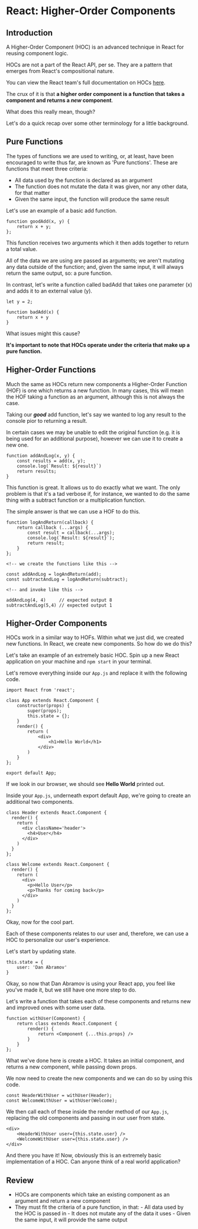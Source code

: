 # React: Higher-Order Components
## Introduction
A Higher-Order Component (HOC) is an advanced technique in React for reusing component logic.

HOCs are not a part of the React API, per se. They are a pattern that emerges from React's compositional nature.

You can view the React team's full documentation on HOCs [here](https://reactjs.org/docs/higher-order-components.html).

The crux of it is that **a higher order component is a function that takes a component and returns a *new* component**.

What does this really mean, though?

Let's do a quick recap over some other terminology for a little background.

## Pure Functions
The types of functions we are used to writing, or, at least, have been encouraged to write thus far, are known as 'Pure functions'. These are functions that meet three criteria:
* All data used by the function is declared as an argument
* The function does not mutate the data it was given, nor any other data, for that matter
* Given the same input, the function will produce the same result

Let's use an example of a basic add function.

```
function goodAdd(x, y) {
    return x + y;
};
```

This function receives two arguments which it then adds together to return a total value.

All of the data we are using are passed as arguments; we aren't mutating any data outside of the function; and, given the same input, it will always return the same output, so: a pure function.

In contrast, let's write a function called badAdd that takes one parameter (x) and adds it to an external value (y).

```
let y = 2;

function badAdd(x) {
    return x + y
}
```

What issues might this cause?

**It's important to note that HOCs operate under the criteria that make up a pure function.**

## Higher-Order Functions
Much the same as HOCs return new components a Higher-Order Function (HOF) is one which returns a new function. In many cases, this will mean the HOF taking a function as an argument, although this is not always the case.

Taking our ***good*** add function, let's say we wanted to log any result to the console pior to returning a result.

In certain cases we may be unable to edit the original function (e.g. it is being used for an additional purpose), however we can use it to create a new one.

```
function addAndLog(x, y) {
    const results = add(x, y);
    console.log(`Result: ${result}`)
    return results;
}
```

This function is great. It allows us to do exactly what we want. The only problem is that it's a tad verbose if, for instance, we wanted to do the same thing with a subtract function or a multiplication function.

The simple answer is that we can use a HOF to do this.

```
function logAndReturn(callback) {
    return callback (...args) {
        const result = callback(...args);
        console.log(`Result: ${result}`);
        return result;
    }
};

<!-- we create the functions like this -->

const addAndLog = logAndReturn(add);
const subtractAndLog = logAndReturn(subtract);

<!-- and invoke like this -->

addAndLog(4, 4)     // expected output 8
subtractAndLog(5,4) // expected output 1

```

## Higher-Order Components
HOCs work in a similar way to HOFs. Within what we just did, we created new functions. In React, we create new components. So how do we do this?

Let's take an example of an extremely basic HOC. Spin up a new React application on your machine and `npm start` in your terminal.

Let's remove everything inside our `App.js` and replace it with the following code.

```
import React from 'react';

class App extends React.Component {
    constructor(props) {
        super(props);
        this.state = {};
    }
    render() {
        return (
            <div>
                <h1>Hello World</h1>   
            </div>
        )
    }
};

export default App;
```
If we look in our browser, we should see **Hello World** printed out.

Inside your `App.js`, underneath export default App, we're going to create an additional two components.

```
class Header extends React.Component {
  render() {
    return (
      <div className='header'>
        <h4>User</h4>
      </div>
    )
  }
};

class Welcome extends React.Component {
  render() {
    return (
      <div>
        <p>Hello User</p>
        <p>Thanks for coming back</p>
      </div>
    )
  }
};
```

Okay, now for the cool part.

Each of these components relates to our user and, therefore, we can use a HOC to personalize our user's experience.

Let's start by updating state.

```
this.state = {
    user: 'Dan Abramov'
}
```

Okay, so now that Dan Abramov is using your React app, you feel like you've made it, but we still have one more step to do.

Let's write a function that takes each of these components and returns new and improved ones with some user data.

```
function withUser(Component) {
    return class extends React.Component {
        render() {
            return <Component {...this.props} />
        }
    }
};
```
What we've done here is create a HOC. It takes an initial component, and returns a new component, while passing down props.

We now need to create the new components and we can do so by using this code.

```
const HeaderWithUser = withUser(Header);
const WelcomeWithUser = withUser(Welcome);
```

We then call each of these inside the render method of our `App.js`, replacing the old components and passing in our user from state.

```
<div>
    <HeaderWithUser user={this.state.user} />
    <WelcomeWithUser user={this.state.user} />
</div>
```

And there you have it! Now, obviously this is an extremely basic implementation of a HOC. Can anyone think of a real world application?

## Review
-    HOCs are components which take an existing component as an argument and return a new component
-    They must fit the criteria of a pure function, in that:
    -    All data used by the HOC is passed in
    -    It does not mutate any of the data it uses
    -    Given the same input, it will provide the same output

